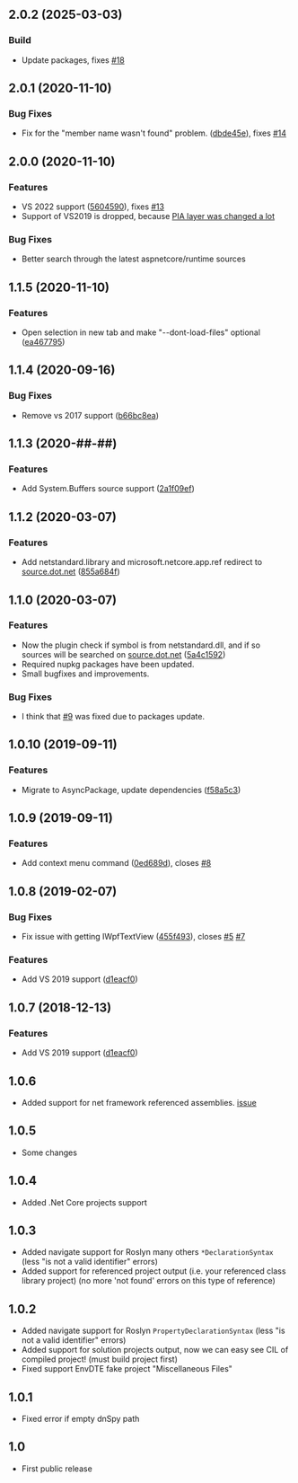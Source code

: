 <a name="2.0.1"></a>
## 2.0.2 (2025-03-03)

### Build

* Update packages, fixes [#18](https://github.com/vchirikov/GoToDnSpy/issues/14)  


<a name="2.0.1"></a>
## 2.0.1 (2020-11-10)

### Bug Fixes

* Fix for the "member name wasn't found" problem. ([dbde45e](https://github.com/vchirikov/GoToDnSpy/commit/dbde45e)), fixes [#14](https://github.com/vchirikov/GoToDnSpy/issues/14)  


<a name="2.0.0"></a>
## 2.0.0 (2020-11-10)

### Features

* VS 2022 support ([5604590](https://github.com/vchirikov/GoToDnSpy/commit/56045905b9cc94c7eb71cfa6813b3ea90cfdd6d2)), fixes [#13](https://github.com/vchirikov/GoToDnSpy/issues/13)  
* Support of VS2019 is dropped, because [PIA layer was changed a lot](https://developercommunity.visualstudio.com/t/dte-events-not-working-in-vs2022/1455126)  

### Bug Fixes

* Better search through the latest aspnetcore/runtime sources

<a name="1.1.5"></a>
## 1.1.5 (2020-11-10)

### Features

* Open selection in new tab and make "--dont-load-files" optional ([ea467795](https://github.com/vchirikov/GoToDnSpy/pull/12/commits/ea46779554f36c5020f4bb9e0371979d9e350ee3))

<a name="1.1.4"></a>
## 1.1.4 (2020-09-16)

### Bug Fixes

* Remove vs 2017 support ([b66bc8ea](https://github.com/vchirikov/GoToDnSpy/commit/b66bc8ea8fb5b60cad5a89548bb3acd831728a51))

<a name="1.1.3"></a>
## 1.1.3 (2020-##-##)

### Features

* Add System.Buffers source support ([2a1f09ef](https://github.com/vchirikov/GoToDnSpy/commit/2a1f09ef))

<a name="1.1.2"></a>
## 1.1.2 (2020-03-07)

### Features

* Add netstandard.library and microsoft.netcore.app.ref redirect to [source.dot.net](https://source.dot.net) ([855a684f](https://github.com/vchirikov/GoToDnSpy/commit/855a684f))

<a name="1.1.0"></a>
## 1.1.0 (2020-03-07)

### Features

* Now the plugin check if symbol is from netstandard.dll, and if so sources will be searched on [source.dot.net](https://source.dot.net) ([5a4c1592](https://github.com/vchirikov/GoToDnSpy/commit/5a4c1592))
* Required nupkg packages have been updated.
* Small bugfixes and improvements.

### Bug Fixes

* I think that [#9](https://github.com/vchirikov/GoToDnSpy/issues/9) was fixed due to packages update.

<a name="1.0.10"></a>
## 1.0.10 (2019-09-11)

### Features

* Migrate to AsyncPackage, update dependencies ([f58a5c3](https://github.com/vchirikov/GoToDnSpy/commit/f58a5c3))



<a name="1.0.9"></a>
## 1.0.9 (2019-09-11)

### Features

* Add context menu command ([0ed689d](https://github.com/vchirikov/GoToDnSpy/commit/0ed689d)), closes [#8](https://github.com/vchirikov/GoToDnSpy/issues/8)

<a name="1.0.8"></a>
## 1.0.8 (2019-02-07)


### Bug Fixes

* Fix issue with getting IWpfTextView ([455f493](https://github.com/vchirikov/GoToDnSpy/commit/455f493)), closes [#5](https://github.com/vchirikov/GoToDnSpy/issues/5) [#7](https://github.com/vchirikov/GoToDnSpy/issues/7)


### Features

* Add VS 2019 support ([d1eacf0](https://github.com/vchirikov/GoToDnSpy/commit/d1eacf0))



<a name="1.0.7"></a>
## 1.0.7 (2018-12-13)


### Features

* Add VS 2019 support ([d1eacf0](https://github.com/vchirikov/GoToDnSpy/commit/d1eacf0))

<a name="1.0.6"></a>
## 1.0.6

* Added support for net framework referenced assemblies. [issue](https://github.com/vchirikov/GoToDnSpy/issues/2)

<a name="1.0.5"></a>
## 1.0.5

* Some changes

<a name="1.0.4"></a>
## 1.0.4

* Added .Net Core projects support

<a name="1.0.3"></a>
## 1.0.3

* Added navigate support for Roslyn many others `*DeclarationSyntax`
    (less "is not a valid identifier" errors)
* Added support for referenced project output (i.e. your referenced class library project)
    (no more 'not found' errors on this type of reference)

<a name="1.0.2"></a>
## 1.0.2
* Added navigate support for Roslyn `PropertyDeclarationSyntax`
    (less "is not a valid identifier" errors)
* Added support for solution projects output, now we can easy see CIL of compiled project!
    (must build project first)
* Fixed support EnvDTE fake project "Miscellaneous Files"

<a name="1.0.1"></a>
## 1.0.1

* Fixed error if empty dnSpy path

<a name="1.0"></a>
## 1.0

* First public release
